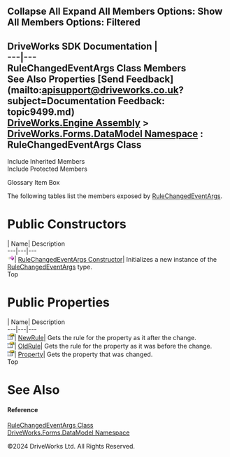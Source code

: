        

 Collapse All Expand All  Members Options: Show All  Members Options: Filtered   
---  
DriveWorks SDK Documentation  |   
---|---  
RuleChangedEventArgs Class Members   
See Also Properties [Send Feedback](mailto:apisupport@driveworks.co.uk?subject=Documentation Feedback: topic9499.md)  
[DriveWorks.Engine Assembly](topic2156.md) > [DriveWorks.Forms.DataModel Namespace](topic9371.md) : RuleChangedEventArgs Class  
---  
  
Include Inherited Members    
Include Protected Members  


Glossary Item Box

The following tables list the members exposed by [RuleChangedEventArgs](topic9499.md).

# Public Constructors

| Name| Description  
---|---|---  
![Public Constructor](dotnetimages/publicConstructor.gif)| [RuleChangedEventArgs Constructor](topic9506.md)| Initializes a new instance of the [RuleChangedEventArgs](topic9499.md) type.   
Top

# Public Properties

| Name| Description  
---|---|---  
![Public Property](dotnetimages/publicProperty.gif)| [NewRule](topic9507.md)| Gets the rule for the property as it after the change.   
![Public Property](dotnetimages/publicProperty.gif)| [OldRule](topic9508.md)| Gets the rule for the property as it was before the change.   
![Public Property](dotnetimages/publicProperty.gif)| [Property](topic9509.md)| Gets the property that was changed.   
Top

# See Also

#### Reference

[RuleChangedEventArgs Class](topic9499.md)   
[DriveWorks.Forms.DataModel Namespace](topic9371.md)

©2024 DriveWorks Ltd. All Rights Reserved.
